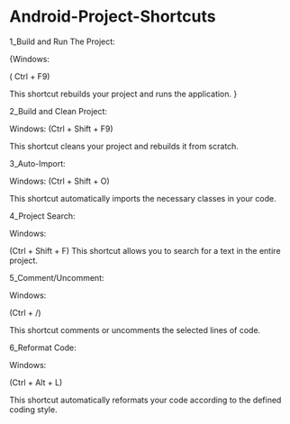 # Android-Project-Shortcuts

1_Build and Run The Project:

{Windows:

( Ctrl + F9)

This shortcut 
rebuilds your project 
and runs the application.
}


2_Build and Clean Project:

Windows: 
(Ctrl + Shift + F9)

This shortcut cleans 
your project and rebuilds it from scratch.


3_Auto-Import:

Windows: 
(Ctrl + Shift + O)

This shortcut automatically 
imports the necessary classes 
in your code.



4_Project Search:

Windows: 

(Ctrl + Shift + F)
This shortcut allows you to search 
for a text in the entire project.


5_Comment/Uncomment:

Windows: 

(Ctrl + /)

This shortcut comments or uncomments 
the selected lines of code.


6_Reformat Code:

Windows: 

(Ctrl + Alt + L)

This shortcut automatically 
reformats your code according 
to the defined coding style.

